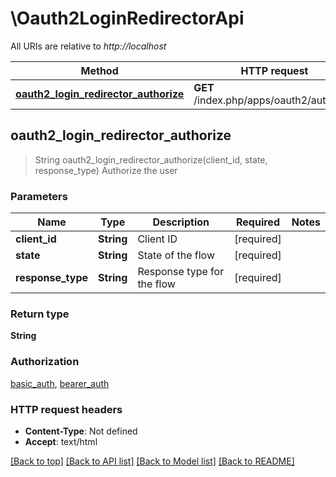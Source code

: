 # \Oauth2LoginRedirectorApi

All URIs are relative to *http://localhost*

Method | HTTP request | Description
------------- | ------------- | -------------
[**oauth2_login_redirector_authorize**](Oauth2LoginRedirectorApi.md#oauth2_login_redirector_authorize) | **GET** /index.php/apps/oauth2/authorize | Authorize the user



## oauth2_login_redirector_authorize

> String oauth2_login_redirector_authorize(client_id, state, response_type)
Authorize the user

### Parameters


Name | Type | Description  | Required | Notes
------------- | ------------- | ------------- | ------------- | -------------
**client_id** | **String** | Client ID | [required] |
**state** | **String** | State of the flow | [required] |
**response_type** | **String** | Response type for the flow | [required] |

### Return type

**String**

### Authorization

[basic_auth](../README.md#basic_auth), [bearer_auth](../README.md#bearer_auth)

### HTTP request headers

- **Content-Type**: Not defined
- **Accept**: text/html

[[Back to top]](#) [[Back to API list]](../README.md#documentation-for-api-endpoints) [[Back to Model list]](../README.md#documentation-for-models) [[Back to README]](../README.md)

